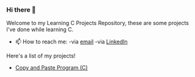 ### Hi there 👋
Welcome to my Learning C Projects Repository, these are some projects I've done while learning C.

- 📫 How to reach me: -via [email](mailto:zafeerabbasi57@yahoo.com) -via [LinkedIn](https://www.linkedin.com/in/zafeerabbasi/)

Here's a list of my projects!
- [Copy and Paste Program (C)](https://github.com/ZafeerAbbasi/My-Projects/tree/main/Learning%20C%20Projects/Copy%20and%20Paste%20Program%20(C))
